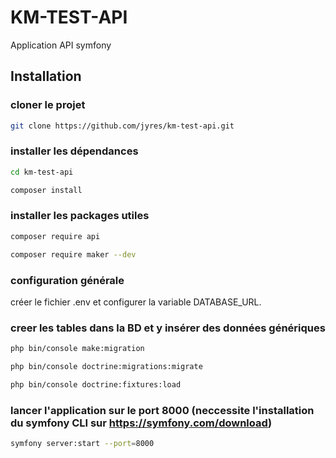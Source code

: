 # KM-TEST-API

Application API symfony


## Installation
### cloner le projet

```sh
git clone https://github.com/jyres/km-test-api.git

```

### installer les dépendances

```sh
cd km-test-api
```
```sh
composer install
```

### installer les packages utiles
```sh
composer require api
```
```sh
composer require maker --dev
```

### configuration générale

créer le fichier .env et configurer la variable DATABASE_URL.

### creer les tables dans la BD et y insérer des données génériques

```sh
php bin/console make:migration
```
```sh
php bin/console doctrine:migrations:migrate
```
```sh
php bin/console doctrine:fixtures:load
```

### lancer l'application sur le port 8000 (neccessite l'installation du symfony CLI sur https://symfony.com/download)

```sh
symfony server:start --port=8000
```